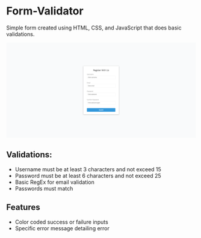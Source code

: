 # Form-Validator

Simple form created using HTML, CSS, and JavaScript that does basic validations.

![Form Validator Image](Form-Validator.png)

## Validations:

- Username must be at least 3 characters and not exceed 15
- Password must be at least 6 characters and not exceed 25
- Basic RegEx for email validation
- Passwords must match

## Features

- Color coded success or failure inputs
- Specific error message detailing error
